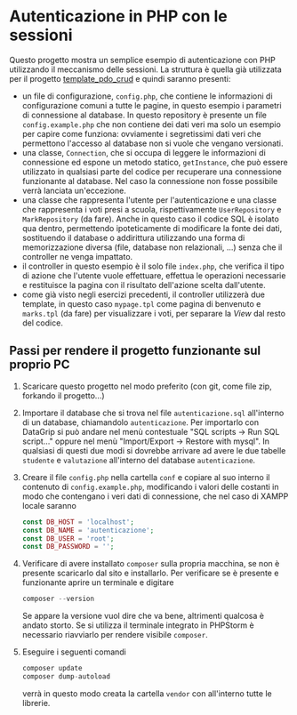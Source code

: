 # Autenticazione in PHP con le sessioni

Questo progetto mostra un semplice esempio di autenticazione con PHP utilizzando il
meccanismo delle sessioni.
La struttura è quella già utilizzata per il progetto [template_pdo_crud](https://github.com/alessandro-bugatti/template_pdo_crud) e quindi saranno presenti:
- un file di configurazione, `config.php`, che contiene le informazioni di configurazione comuni a tutte le pagine, in questo esempio i parametri di connessione al database. In questo repository è presente un file `config.example.php` che non contiene dei dati veri ma solo un esempio per capire come funziona: ovviamente i segretissimi dati veri che permettono l'accesso al database non si vuole che vengano versionati.
- una classe, `Connection`, che si occupa di leggere le informazioni di connessione ed espone un metodo statico, `getInstance`, che può essere utilizzato in qualsiasi parte del codice per recuperare una connessione funzionante al database. Nel caso la connessione non fosse possibile verrà lanciata un'eccezione.
- una classe che rappresenta l'utente per l'autenticazione e una classe che rappresenta i voti presi a scuola, rispettivamente `UserRepository` e `MarkRepository`  (da fare). Anche in questo caso il codice SQL è isolato qua dentro, permettendo ipoteticamente di modificare la fonte dei dati, sostituendo il database o addirittura utilizzando una forma di memorizzazione diversa (file, database non relazionali, ...) senza che il controller ne venga impattato.
- il controller in questo esempio è il solo file `index.php`, che verifica il tipo di azione che l'utente vuole effettuare, effettua le operazioni necessarie e restituisce la pagina con il risultato dell'azione scelta dall'utente.
- come già visto negli esercizi precedenti, il controller utilizzerà due template, in questo caso `mypage.tpl` come pagina di benvenuto e `marks.tpl` (da fare) per visualizzare i voti, per separare la *View* dal resto del codice.

## Passi per rendere il progetto funzionante sul proprio PC

1.  Scaricare questo progetto nel modo preferito (con git, come file zip, forkando il progetto...)
2. Importare il database che si trova nel file `autenticazione.sql` all'interno di un database, chiamandolo `autenticazione`. Per importarlo con DataGrip si può andare nel menù contestuale "SQL scripts -> Run SQL script..." oppure nel menù "Import/Export -> Restore with mysql". In qualsiasi di questi due modi si dovrebbe arrivare ad avere le due tabelle `studente` e `valutazione` all'interno del database `autenticazione`.
3. Creare il file `config.php` nella cartella `conf` e copiare al suo interno il contenuto di `config.example.php`, modificando i valori delle costanti in modo che contengano i veri dati di connessione, che nel caso di XAMPP locale saranno
    ```php
    const DB_HOST = 'localhost';
    const DB_NAME = 'autenticazione';
    const DB_USER = 'root';
    const DB_PASSWORD = '';
   ```
4. Verificare di avere installato `composer` sulla propria macchina, se non è presente scaricarlo dal sito e installarlo. Per verificare se è presente e funzionante aprire un terminale e digitare 
    ```php
    composer --version
    ```

    Se appare la versione vuol dire che va bene, altrimenti qualcosa è andato storto. Se si utilizza il terminale integrato in PHPStorm è necessario riavviarlo per rendere visibile `composer`.
5. Eseguire i seguenti comandi
   
    ```php
    composer update
    composer dump-autoload
    ```
    verrà in questo modo creata la cartella `vendor` con all'interno tutte le librerie.